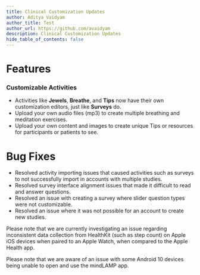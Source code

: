```yaml
---
title: Clinical Customization Updates
author: Aditya Vaidyam
author_title: Test
author_url: https://github.com/avaidyam
description: Clinical Customization Updates
hide_table_of_contents: false
---
```


# Features 

### Customizable Activities

- Activities like **Jewels**, **Breathe**, and **Tips** now have their own customization editors, just like **Surveys** do.
- Upload your own audio files (mp3) to create multiple breathing and meditation exercises.
- Upload your own content and images to create unique Tips or resources for participants or patients to see.

# Bug Fixes

- Resolved activity importing issues that caused activities such as surveys to not successfully import in accounts with multiple studies.
- Resolved survey interface alignment issues that made it difficult to read and answer questions.
- Resolved an issue with creating a survey where slider question types were not customizable.
- Resolved an issue where it was not possible for an account to create new studies.

Please note that we are currently investigating an issue regarding inconsistent data collection from HealthKit (such as step count) on Apple iOS devices when paired to an Apple Watch, when compared to the Apple Health app.

Please note that we are aware of an issue with some Android 10 devices being unable to open and use the mindLAMP app.
